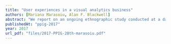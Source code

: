 ```yaml
---
title: "User experiences in a visual analytics business"
authors: [Mariana Marasoiu, Alan F. Blackwell]
abstract: "We report on an ongoing ethnographic study conducted at a data analytics company and discuss the multiple facets of user experience observed in this context. We describe in detail two interaction episodes of analysts working with visual analytics software and characterize them through the Patterns of User Experience framework. We discuss the implications of our observations and make some recommendations for future tool design."
publishedAt: "ppig-2017"
year: 2017
url_pdf: "files/2017-PPIG-28th-marasoiu.pdf"
---
```

